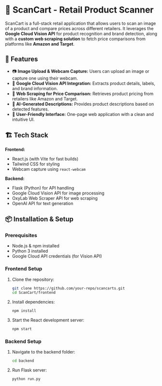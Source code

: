 # 🛒 ScanCart - Retail Product Scanner

ScanCart is a full-stack retail application that allows users to scan an image of a product and compare prices across different retailers. It leverages the **Google Cloud Vision API** for product recognition and brand detection, along with a **custom web scraping solution** to fetch price comparisons from platforms like **Amazon and Target**.

## 🚀 Features

- 📷 **Image Upload & Webcam Capture:** Users can upload an image or capture one using their webcam.  
- 🧠 **Google Cloud Vision API Integration:** Extracts product details, labels, and brand information.  
- 🔎 **Web Scraping for Price Comparison:** Retrieves product pricing from retailers like Amazon and Target.  
- 📝 **AI-Generated Descriptions:** Provides product descriptions based on detected features.  
- 🎨 **User-Friendly Interface:** One-page web application with a clean and intuitive UI.  

## 🏗️ Tech Stack

**Frontend:**  
- React.js (with Vite for fast builds)  
- Tailwind CSS for styling  
- Webcam capture using `react-webcam`  

**Backend:**  
- Flask (Python) for API handling  
- Google Cloud Vision API for image processing  
- OxyLab Web Scraper API for web scraping
- OpenAI API for text generation

## 📦 Installation & Setup

### Prerequisites
- Node.js & npm installed
- Python 3 installed
- Google Cloud API credentials (for Vision API)

### Frontend Setup  
1. Clone the repository:  
   ```bash
   git clone https://github.com/your-repo/scancarts.git
   cd ScanCart/frontend

2. Install dependencies:
   ```bash
   npm install

3. Start the React development server:
   ```bash
   npm start

### Backend Setup  
1. Navigate to the backend folder:  
   ```bash
   cd backend

2. Run Flask server:
   ```bash
   python run.py


